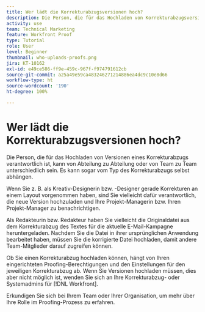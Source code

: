 ```yaml
---
title: Wer lädt die Korrekturabzugsversionen hoch?
description: Die Person, die für das Hochladen von Korrekturabzugsversionen in  [!DNL  Workfront]  zuständig ist, kann unterschiedlich sein. Lernen Sie von gängigen Anwendungsfällen, wie das ideale Setup für Ihr Unternehmen ermittelt werden kann.
activity: use
team: Technical Marketing
feature: Workfront Proof
type: Tutorial
role: User
level: Beginner
thumbnail: who-uploads-proofs.png
jira: KT-10162
exl-id: e49ce586-ff9e-459c-967f-f974791612cb
source-git-commit: a25a49e59ca483246271214886ea4dc9c10e8d66
workflow-type: ht
source-wordcount: '190'
ht-degree: 100%

---
```


# Wer lädt die Korrekturabzugsversionen hoch?

Die Person, die für das Hochladen von Versionen eines Korrekturabzugs verantwortlich ist, kann von Abteilung zu Abteilung oder von Team zu Team unterschiedlich sein. Es kann sogar vom Typ des Korrekturabzugs selbst abhängen.

Wenn Sie z. B. als Kreativ-Designerin bzw. -Designer gerade Korrekturen an einem Layout vorgenommen haben, sind Sie vielleicht dafür verantwortlich, die neue Version hochzuladen und Ihre Projekt-Managerin bzw. Ihren Projekt-Manager zu benachrichtigen.

Als Redakteurin bzw. Redakteur haben Sie vielleicht die Originaldatei aus dem Korrekturabzug des Textes für die aktuelle E-Mail-Kampagne heruntergeladen. Nachdem Sie die Datei in ihrer ursprünglichen Anwendung bearbeitet haben, müssen Sie die korrigierte Datei hochladen, damit andere Team-Mitglieder darauf zugreifen können.

Ob Sie einen Korrekturabzug hochladen können, hängt von Ihren eingerichteten Proofing-Berechtigungen und den Einstellungen für den jeweiligen Korrekturabzug ab. Wenn Sie Versionen hochladen müssen, dies aber nicht möglich ist, wenden Sie sich an Ihre Korrekturabzug- oder Systemadmins für [!DNL Workfront].

Erkundigen Sie sich bei Ihrem Team oder Ihrer Organisation, um mehr über Ihre Rolle im Proofing-Prozess zu erfahren.
